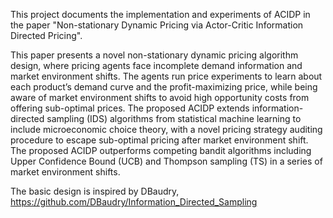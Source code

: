 This project documents the implementation and experiments of ACIDP in the paper "Non-stationary Dynamic Pricing via Actor-Critic Information Directed Pricing". 

This paper presents a novel non-stationary dynamic pricing algorithm design, where pricing agents face incomplete demand information and market environment shifts. The agents run price experiments to learn about each product’s demand curve and the profit-maximizing price, while being aware of market environment shifts to avoid high opportunity costs from offering sub-optimal prices. The proposed ACIDP extends information-directed sampling (IDS) algorithms from statistical machine learning to include microeconomic choice theory, with a novel pricing strategy auditing procedure to escape sub-optimal pricing after market environment shift. The proposed ACIDP outperforms competing bandit algorithms including Upper Confidence Bound (UCB) and Thompson sampling (TS) in a series of market environment shifts.

The basic design is inspired by DBaudry, https://github.com/DBaudry/Information_Directed_Sampling

